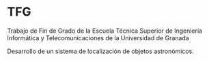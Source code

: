 # TFG
Trabajo de Fin de Grado de la Escuela Técnica Superior de Ingeniería Informática y Telecomunicaciones de la Universidad de Granada

Desarrollo de un sistema de localización de objetos astronómicos.
